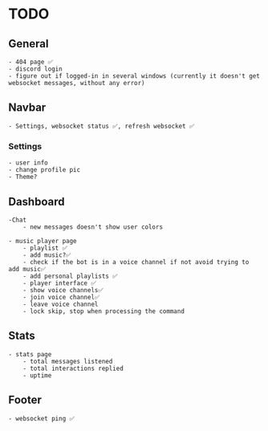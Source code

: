 # TODO

## General

    - 404 page ✅
    - discord login
    - figure out if logged-in in several windows (currently it doesn't get websocket messages, without any error)

## Navbar
    - Settings, websocket status ✅, refresh websocket ✅
    
    
### Settings
    - user info
    - change profile pic
    - Theme?


## Dashboard

    -Chat
        - new messages doesn't show user colors

    - music player page
        - playlist ✅
        - add music?✅
        - check if the bot is in a voice channel if not avoid trying to add music✅
        - add personal playlists ✅
        - player interface ✅
        - show voice channels✅
        - join voice channel✅
        - leave voice channel
        - lock skip, stop when processing the command
        
        

## Stats

    - stats page
        - total messages listened
        - total interactions replied
        - uptime

## Footer

    - websocket ping ✅

